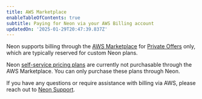 ```yaml
---
title: AWS Marketplace
enableTableOfContents: true
subtitle: Paying for Neon via your AWS Billing account
updatedOn: '2025-01-29T20:47:39.837Z'
---
```


Neon supports billing through the [AWS Marketplace](https://aws.amazon.com/marketplace/pp/prodview-fgeh3a7yeuzh6?sr=0-1&ref_=beagle&applicationId=AWSMPContessa) for [Private Offers](https://aws.amazon.com/marketplace/partners/private-offers/) only, which are typically reserved for custom Neon plans.

Neon [self-service pricing plans](https://neon.tech/pricing) are currently not purchasable through the AWS Marketplace. You can only purchase these plans through Neon.

If you have any questions or require assistance with billing via AWS, please reach out to [Neon Support](https://console.neon.tech/app/projects?modal=support).